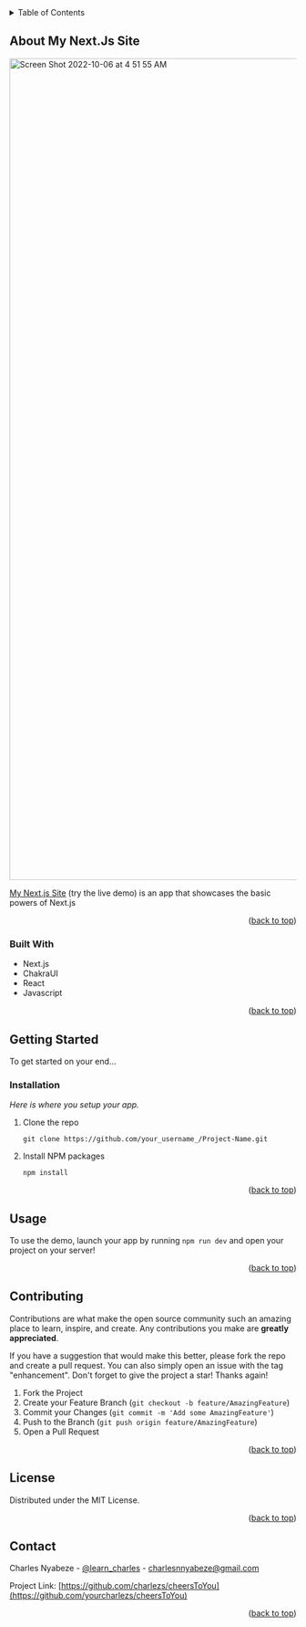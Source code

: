 
<!-- TABLE OF CONTENTS -->
<details>
  <summary>Table of Contents</summary>
  <ol>
    <li>
      <a href="#about-the-project">About The Project</a>
      <ul>
        <li><a href="#built-with">Built With</a></li>
      </ul>
    </li>
    <li>
      <a href="#getting-started">Getting Started</a>
      <ul>
        <li><a href="#installation">Installation</a></li>
      </ul>
    </li>
    <li><a href="#usage">Usage</a></li>
    <li><a href="#contributing">Contributing</a></li>
    <li><a href="#license">License</a></li>
    <li><a href="#contact">Contact</a></li>
  </ol>
</details>



<!-- ABOUT THE PROJECT -->
## About My Next.Js Site

<img width="1440" alt="Screen Shot 2022-10-06 at 4 51 55 AM" src="https://user-images.githubusercontent.com/90402466/194270515-14cef695-e49d-43fc-99db-5067a52cfbfe.png">


[My Next.js Site](https://cheers-to-you-xnlr.vercel.app/login?redirectTo=%2Fhome) (try the live demo) is an app that showcases the basic powers of Next.js 

<p align="right">(<a href="#readme-top">back to top</a>)</p>



### Built With

* Next.js
* ChakraUI
* React
* Javascript

<p align="right">(<a href="#readme-top">back to top</a>)</p>



<!-- GETTING STARTED -->
## Getting Started

To get started on your end...

### Installation

_Here is where you setup your app._

1. Clone the repo
   ```
   git clone https://github.com/your_username_/Project-Name.git
   ```
2. Install NPM packages
   ```
   npm install
   ```
   

<p align="right">(<a href="#readme-top">back to top</a>)</p>



<!-- USAGE EXAMPLES -->
## Usage

To use the demo, launch your app by running ```npm run dev``` and open your project on your server!

<p align="right">(<a href="#readme-top">back to top</a>)</p>


<!-- CONTRIBUTING -->
## Contributing

Contributions are what make the open source community such an amazing place to learn, inspire, and create. Any contributions you make are **greatly appreciated**.

If you have a suggestion that would make this better, please fork the repo and create a pull request. You can also simply open an issue with the tag "enhancement".
Don't forget to give the project a star! Thanks again!

1. Fork the Project
2. Create your Feature Branch (`git checkout -b feature/AmazingFeature`)
3. Commit your Changes (`git commit -m 'Add some AmazingFeature'`)
4. Push to the Branch (`git push origin feature/AmazingFeature`)
5. Open a Pull Request

<p align="right">(<a href="#readme-top">back to top</a>)</p>



<!-- LICENSE -->
## License

Distributed under the MIT License.

<p align="right">(<a href="#readme-top">back to top</a>)</p>



<!-- CONTACT -->
## Contact

Charles Nyabeze - [@learn_charles](https://twitter.com/learn_charles) - charlesnnyabeze@gmail.com

Project Link: [https://github.com/charlezs/cheersToYou](https://github.com/yourcharlezs/cheersToYou)

<p align="right">(<a href="#readme-top">back to top</a>)</p>
